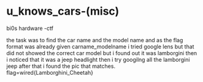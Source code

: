 # u_knows_cars-(misc)
bi0s hardware -ctf

the task was to find the car name and the model name
and as the flag format was already given carname_modelname
i tried google lens but that did not showed the 
correct car model but i found out it was lamborgini
then i noticed that it was a jeep headlight then i try googilng
all the lamborgini jeep after that i found the pic that matches.
flag=wired{Lamborghini_Cheetah}
